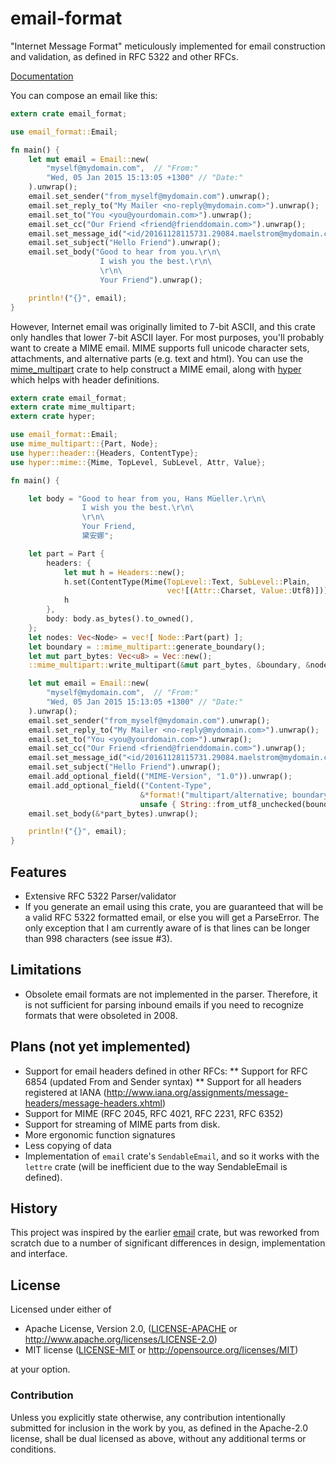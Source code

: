 # email-format

"Internet Message Format" meticulously implemented for email construction
and validation, as defined in RFC 5322 and other RFCs.

[Documentation](https://mikedilger.github.io/email-format)

You can compose an email like this:

```rust
extern crate email_format;

use email_format::Email;

fn main() {
    let mut email = Email::new(
        "myself@mydomain.com",  // "From:"
        "Wed, 05 Jan 2015 15:13:05 +1300" // "Date:"
    ).unwrap();
    email.set_sender("from_myself@mydomain.com").unwrap();
    email.set_reply_to("My Mailer <no-reply@mydomain.com>").unwrap();
    email.set_to("You <you@yourdomain.com>").unwrap();
    email.set_cc("Our Friend <friend@frienddomain.com>").unwrap();
    email.set_message_id("<id/20161128115731.29084.maelstrom@mydomain.com>").unwrap();
    email.set_subject("Hello Friend").unwrap();
    email.set_body("Good to hear from you.\r\n\
                    I wish you the best.\r\n\
                    \r\n\
                    Your Friend").unwrap();

    println!("{}", email);
}
```

However, Internet email was originally limited to 7-bit ASCII, and this crate only
handles that lower 7-bit ASCII layer. For most purposes, you'll probably want to
create a MIME email. MIME supports full unicode character sets, attachments, and
alternative parts (e.g. text and html).
You can use the [mime_multipart](https://github.com/mikedilger/mime-multipart) crate
to help construct a MIME email, along with [hyper](https://github.com/hyperium/hyper)
which helps with header definitions.

```rust
extern crate email_format;
extern crate mime_multipart;
extern crate hyper;

use email_format::Email;
use mime_multipart::{Part, Node};
use hyper::header::{Headers, ContentType};
use hyper::mime::{Mime, TopLevel, SubLevel, Attr, Value};

fn main() {

    let body = "Good to hear from you, Hans Müeller.\r\n\
                I wish you the best.\r\n\
                \r\n\
                Your Friend,
                黛安娜";

    let part = Part {
        headers: {
            let mut h = Headers::new();
            h.set(ContentType(Mime(TopLevel::Text, SubLevel::Plain,
                                   vec![(Attr::Charset, Value::Utf8)])));
            h
        },
        body: body.as_bytes().to_owned(),
    };
    let nodes: Vec<Node> = vec![ Node::Part(part) ];
    let boundary = ::mime_multipart::generate_boundary();
    let mut part_bytes: Vec<u8> = Vec::new();
    ::mime_multipart::write_multipart(&mut part_bytes, &boundary, &nodes).unwrap();

    let mut email = Email::new(
        "myself@mydomain.com",  // "From:"
        "Wed, 05 Jan 2015 15:13:05 +1300" // "Date:"
    ).unwrap();
    email.set_sender("from_myself@mydomain.com").unwrap();
    email.set_reply_to("My Mailer <no-reply@mydomain.com>").unwrap();
    email.set_to("You <you@yourdomain.com>").unwrap();
    email.set_cc("Our Friend <friend@frienddomain.com>").unwrap();
    email.set_message_id("<id/20161128115731.29084.maelstrom@mydomain.com>").unwrap();
    email.set_subject("Hello Friend").unwrap();
    email.add_optional_field(("MIME-Version", "1.0")).unwrap();
    email.add_optional_field(("Content-Type",
                             &*format!("multipart/alternative; boundary=\"{}\"",
                             unsafe { String::from_utf8_unchecked(boundary) } ))).unwrap();
    email.set_body(&*part_bytes).unwrap();

    println!("{}", email);
}
```

## Features

* Extensive RFC 5322 Parser/validator
* If you generate an email using this crate, you are guaranteed that will be a valid
  RFC 5322 formatted email, or else you will get a ParseError. The only exception that I
  am currently aware of is that lines can be longer than 998 characters (see issue #3).

## Limitations

* Obsolete email formats are not implemented in the parser.  Therefore, it is not sufficient
  for parsing inbound emails if you need to recognize formats that were obsoleted in 2008.

## Plans (not yet implemented)

* Support for email headers defined in other RFCs:
** Support for RFC 6854 (updated From and Sender syntax)
** Support for all headers registered at IANA (http://www.iana.org/assignments/message-headers/message-headers.xhtml)
* Support for MIME (RFC 2045, RFC 4021, RFC 2231, RFC 6352)
* Support for streaming of MIME parts from disk.
* More ergonomic function signatures
* Less copying of data
* Implementation of `email` crate's `SendableEmail`, and so it works with the `lettre` crate (will be inefficient due to the way SendableEmail is defined).

## History

This project was inspired by the earlier [email](https://github.com/niax/rust-email) crate,
but was reworked from scratch due to a number of significant differences in design,
implementation and interface.

## License

Licensed under either of

 * Apache License, Version 2.0, ([LICENSE-APACHE](LICENSE-APACHE) or http://www.apache.org/licenses/LICENSE-2.0)
 * MIT license ([LICENSE-MIT](LICENSE-MIT) or http://opensource.org/licenses/MIT)

at your option.

### Contribution

Unless you explicitly state otherwise, any contribution intentionally submitted
for inclusion in the work by you, as defined in the Apache-2.0 license, shall
be dual licensed as above, without any additional terms or conditions.
